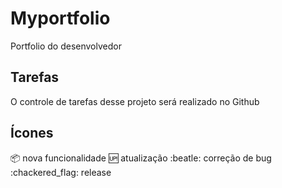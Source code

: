 # Myportfolio
Portfolio do desenvolvedor
## Tarefas
O controle de tarefas desse projeto será realizado no Github

## Ícones

:package: nova funcionalidade
:up: atualização
:beatle: correção de bug
:chackered_flag: release